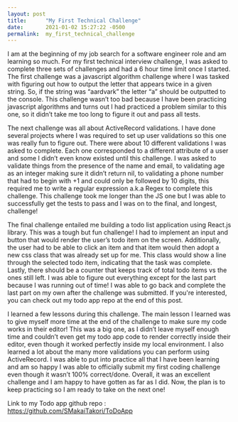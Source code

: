 ```yaml
---
layout: post
title:      "My First Technical Challenge"
date:       2021-01-02 15:27:22 -0500
permalink:  my_first_technical_challenge
---
```



I am at the beginning of my job search for a software engineer role and am learning so much. For my first technical interview challenge, I was asked to complete three sets of  challenges and had a 6 hour time limit once I started. The first challenge was a javascript algorithm challenge where I was tasked with figuring out how to output the letter that appears twice in a given string. So, if the string was “aardvark” the letter “a” should be outputted to the console. This challenge wasn’t too bad because I have been practicing javascript algorithms and turns out I had practiced a problem similar to this one, so it didn’t take me too long to figure it out and pass all tests.

The next challenge was all about ActiveRecord validations. I have done several projects where I was required to set up user validations so this one was really fun to figure out. There were about 10 different validations I was asked to complete. Each one corresponded to a different attribute of a user and some I didn’t even know existed until this challenge. I was asked to validate things from the presence of the name and email, to validating age as an integer making sure it didn’t return nil, to validating a phone number that had to begin with +1 and could only be followed by 10 digits, this required me to write a regular expression a.k.a Regex to complete this challenge. This challenge took me longer than the JS one but I was able to successfully get the tests to pass and I was on to the final, and longest, challenge! 

The final challenge entailed me building a todo list application using React.js library. This was a tough but fun challenge! I had to implement an input and button that would render the user’s todo item on the screen. Additionally, the user had to be able to click an item and that item would then adopt a new css class that was already set up for me. This class would show a line through the selected todo item, indicating that the task was complete. Lastly, there should be a counter that keeps track of total todo items vs the ones still left. I was able to figure out everything except for the last part because I was running out of time! I was able to go back and complete the last part on my own after the challenge was submitted. If you're interested, you can check out my todo app repo at the end of this post. 

I learned a few lessons during this challenge. The main lesson I learned was to give myself more time at the end of the challenge to make sure my code works in their editor! This was a big one, as I didn’t leave myself enough time and couldn’t even get my todo app code to render correctly inside their editor, even though it worked perfectly inside my local environment. I also learned a lot about the many more validations you can perform using ActiveRecord. I was able to put into practice all that I have been learning and am so happy I was able to officially submit my first coding challenge even though it wasn’t 100% correct/done. Overall, it was an excellent challenge and I am happy to have gotten as far as I did. Now, the plan is to keep practicing so I am ready to take on the next one! 

Link to my Todo app github repo : https://github.com/SMakaiTakori/ToDoApp

